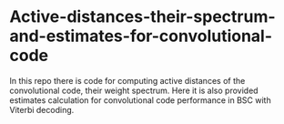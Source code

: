 # Active-distances-their-spectrum-and-estimates-for-convolutional-code
In this repo there is code for computing active distances of the convolutional code, their weight spectrum. Here it is also provided estimates calculation for convolutional code performance in BSC with Viterbi decoding.
